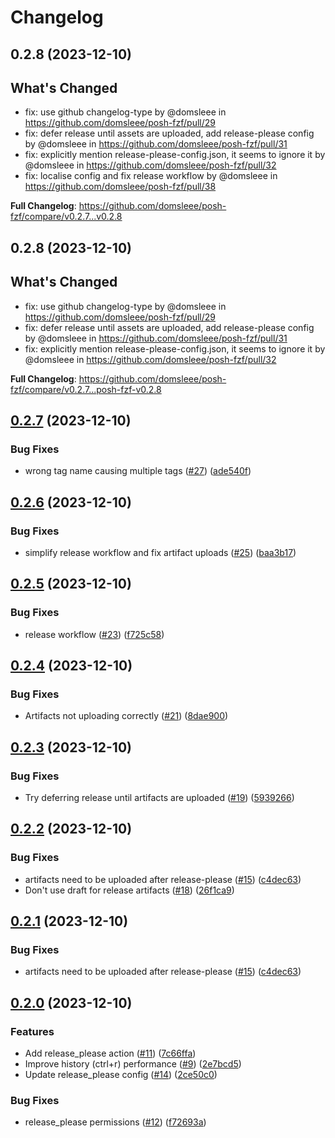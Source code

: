 # Changelog

## 0.2.8 (2023-12-10)

## What's Changed
* fix: use github changelog-type by @domsleee in https://github.com/domsleee/posh-fzf/pull/29
* fix: defer release until assets are uploaded, add release-please config by @domsleee in https://github.com/domsleee/posh-fzf/pull/31
* fix: explicitly mention release-please-config.json, it seems to ignore it by @domsleee in https://github.com/domsleee/posh-fzf/pull/32
* fix: localise config and fix release workflow by @domsleee in https://github.com/domsleee/posh-fzf/pull/38


**Full Changelog**: https://github.com/domsleee/posh-fzf/compare/v0.2.7...v0.2.8

## 0.2.8 (2023-12-10)

## What's Changed
* fix: use github changelog-type by @domsleee in https://github.com/domsleee/posh-fzf/pull/29
* fix: defer release until assets are uploaded, add release-please config by @domsleee in https://github.com/domsleee/posh-fzf/pull/31
* fix: explicitly mention release-please-config.json, it seems to ignore it by @domsleee in https://github.com/domsleee/posh-fzf/pull/32


**Full Changelog**: https://github.com/domsleee/posh-fzf/compare/v0.2.7...posh-fzf-v0.2.8

## [0.2.7](https://github.com/domsleee/posh-fzf/compare/v0.2.6...v0.2.7) (2023-12-10)


### Bug Fixes

* wrong tag name causing multiple tags ([#27](https://github.com/domsleee/posh-fzf/issues/27)) ([ade540f](https://github.com/domsleee/posh-fzf/commit/ade540f8681683517fd397caf2337f14567d8b37))

## [0.2.6](https://github.com/domsleee/posh-fzf/compare/v0.2.5...v0.2.6) (2023-12-10)


### Bug Fixes

* simplify release workflow and fix artifact uploads ([#25](https://github.com/domsleee/posh-fzf/issues/25)) ([baa3b17](https://github.com/domsleee/posh-fzf/commit/baa3b17f420afe267c4950324fa9f511a37f8232))

## [0.2.5](https://github.com/domsleee/posh-fzf/compare/v0.2.4...v0.2.5) (2023-12-10)


### Bug Fixes

* release workflow ([#23](https://github.com/domsleee/posh-fzf/issues/23)) ([f725c58](https://github.com/domsleee/posh-fzf/commit/f725c58e1c2a93dd3de02ce126acb7c90a884da3))

## [0.2.4](https://github.com/domsleee/posh-fzf/compare/v0.2.3...v0.2.4) (2023-12-10)


### Bug Fixes

* Artifacts not uploading correctly ([#21](https://github.com/domsleee/posh-fzf/issues/21)) ([8dae900](https://github.com/domsleee/posh-fzf/commit/8dae9001543bb50e2d28e7e47f6a59f24e8f3ea7))

## [0.2.3](https://github.com/domsleee/posh-fzf/compare/v0.2.2...v0.2.3) (2023-12-10)


### Bug Fixes

* Try deferring release until artifacts are uploaded ([#19](https://github.com/domsleee/posh-fzf/issues/19)) ([5939266](https://github.com/domsleee/posh-fzf/commit/5939266295094e43a289213f7d27bd4aebdc0760))

## [0.2.2](https://github.com/domsleee/posh-fzf/compare/v0.2.0...v0.2.2) (2023-12-10)


### Bug Fixes

* artifacts need to be uploaded after release-please ([#15](https://github.com/domsleee/posh-fzf/issues/15)) ([c4dec63](https://github.com/domsleee/posh-fzf/commit/c4dec63cbc9666c11a592bf1ac415f816c8083b5))
* Don't use draft for release artifacts ([#18](https://github.com/domsleee/posh-fzf/issues/18)) ([26f1ca9](https://github.com/domsleee/posh-fzf/commit/26f1ca9b128aa2f6fc84a46d37735590aac3c58c))

## [0.2.1](https://github.com/domsleee/posh-fzf/compare/v0.2.0...v0.2.1) (2023-12-10)


### Bug Fixes

* artifacts need to be uploaded after release-please ([#15](https://github.com/domsleee/posh-fzf/issues/15)) ([c4dec63](https://github.com/domsleee/posh-fzf/commit/c4dec63cbc9666c11a592bf1ac415f816c8083b5))

## [0.2.0](https://github.com/domsleee/posh-fzf/compare/0.1.5...v0.2.0) (2023-12-10)


### Features

* Add release_please action ([#11](https://github.com/domsleee/posh-fzf/issues/11)) ([7c66ffa](https://github.com/domsleee/posh-fzf/commit/7c66ffa4db273c4bf3ac5cf7519f6835de68e88d))
* Improve history (ctrl+r) performance ([#9](https://github.com/domsleee/posh-fzf/issues/9)) ([2e7bcd5](https://github.com/domsleee/posh-fzf/commit/2e7bcd5f872907cf66294e8eae12218892f8a122))
* Update release_please config ([#14](https://github.com/domsleee/posh-fzf/issues/14)) ([2ce50c0](https://github.com/domsleee/posh-fzf/commit/2ce50c0b7fe3579e131db9d790110a65e2c03d9a))


### Bug Fixes

* release_please permissions ([#12](https://github.com/domsleee/posh-fzf/issues/12)) ([f72693a](https://github.com/domsleee/posh-fzf/commit/f72693a453c784dc06dcc949b22dd24d01d94fd9))
